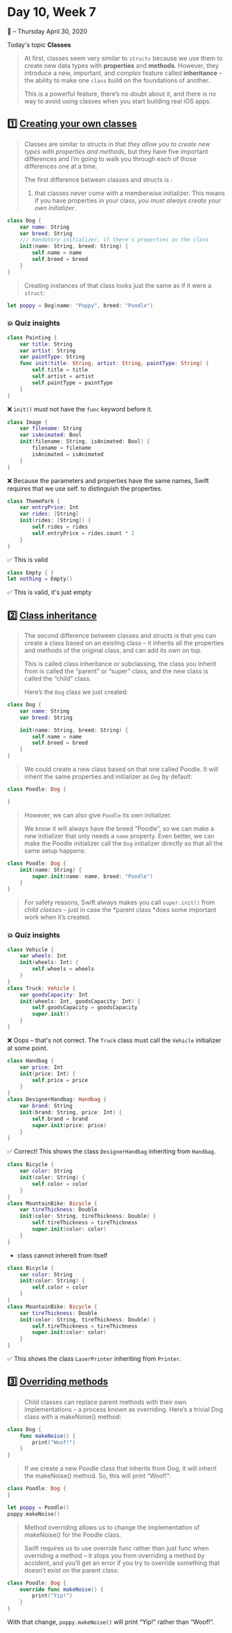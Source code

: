 # Day 10, Week 7
:calendar: – Thursday April 30, 2020

Today's topic **Classes**

>At first, classes seem very similar to `structs` because we use them to create new data types with **properties** and **methods**. However, they introduce a new, important, and *complex* feature called **inheritance** – the ability to make one `class` build on the foundations of another.
>
>This is a powerful feature, there’s no doubt about it, and there is no way to avoid using classes when you start building real iOS apps. 

## :one: [Creating your own classes](https://www.hackingwithswift.com/sixty/8/1/creating-your-own-classes)

>Classes are similar to structs in that *they allow you to create new types with properties and methods*, but they have five important differences and I’m going to walk you through each of those differences one at a time.
>
>The first difference between classes and structs is :
>1) that classes never come with a memberwise initializer. This means if you have properties in your class, *you must always create your own initializer*.

```swift
class Dog {
    var name: String
    var breed: String
    /// mandatory initializer, if there's properties in the class
    init(name: String, breed: String) {
        self.name = name
        self.breed = breed
    }
}
```
>Creating instances of that class looks just the same as if it were a `struct`:

```swift
let poppy = Dog(name: "Poppy", breed: "Poodle")
```

### :boom: Quiz insights

```swift
class Painting {
	var title: String
	var artist: String
	var paintType: String
	func init(title: String, artist: String, paintType: String) {
		self.title = title
		self.artist = artist
		self.paintType = paintType
	}
}
```
:x: `init()` must not have the `func` keyword before it.

```swift
class Image {
	var filename: String
	var isAnimated: Bool
	init(filename: String, isAnimated: Bool) {
		filename = filename
		isAnimated = isAnimated
	}
}
```
:x: Because the parameters and properties have the same names, Swift requires that we use self. to distinguish the properties.

```swift
class ThemePark {
	var entryPrice: Int
	var rides: [String]
	init(rides: [String]) {
		self.rides = rides
		self.entryPrice = rides.count * 2
	}
}
```
:white_check_mark: This is valid

```swift
class Empty { }
let nothing = Empty()
```

:white_check_mark: This is valid, it's just empty

## :two:  [Class inheritance](https://www.hackingwithswift.com/sixty/8/2/class-inheritance)

>The second difference between classes and structs is that you can create a class based on an existing class – it inherits all the properties and methods of the original class, and can add its own on top.
>
>This is called class inheritance or subclassing, the class you inherit from is called the “parent” or “super” class, and the new class is called the “child” class.
>
>Here’s the `Dog` class we just created:

```swift
class Dog {
    var name: String
    var breed: String

    init(name: String, breed: String) {
        self.name = name
        self.breed = breed
    }
}
```

>We could create a new class based on that one called Poodle. It will inherit the same properties and initializer as `Dog` by default:

```swift
class Poodle: Dog {

}
```

>However, we can also give `Poodle` its own initializer. 
>
>We know it will always have the breed “Poodle”, so we can make a new initializer that only needs a `name` property. Even better, we can make the Poodle initializer call the `Dog` initializer directly so that all the same setup happens:

```swift
class Poodle: Dog {
    init(name: String) {
        super.init(name: name, breed: "Poodle")
    }
}
```

>For safety reasons, Swift always makes you call `super.init()` from *child classes* – just in case the *parent class *does some important work when it’s created.

### :boom: Quiz insights

```swift
class Vehicle {
	var wheels: Int
	init(wheels: Int) {
		self.wheels = wheels
	}
}
class Truck: Vehicle {
	var goodsCapacity: Int
	init(wheels: Int, goodsCapacity: Int) {
		self.goodsCapacity = goodsCapacity
		super.init()
	}
}
```
:x: Oops – that's not correct. The `Truck` class must call the `Vehicle` initializer at some point.

```swift
class Handbag {
	var price: Int
	init(price: Int) {
		self.price = price
	}
}
class DesignerHandbag: Handbag {
	var brand: String
	init(brand: String, price: Int) {
		self.brand = brand
		super.init(price: price)
	}
}
```
:white_check_mark: Correct! This shows the class `DesignerHandbag` inheriting from `Handbag`.

```swift
class Bicycle {
	var color: String
	init(color: String) {
		self.color = color
	}
}
class MountainBike: Bicycle {
	var tireThickness: Double
	init(color: String, tireThickness: Double) {
		self.tireThickness = tireThickness
		super.init(color: color)
	}
}
```

* class cannot inhereit from itself

```swift
class Bicycle {
	var color: String
	init(color: String) {
		self.color = color
	}
}
class MountainBike: Bicycle {
	var tireThickness: Double
	init(color: String, tireThickness: Double) {
		self.tireThickness = tireThickness
		super.init(color: color)
	}
}
```
:white_check_mark: This shows the class `LaserPrinter` inheriting from `Printer`.

## :three:  [Overriding methods](https://www.hackingwithswift.com/sixty/8/3/overriding-methods) 

>Child classes can replace parent methods with their own implementations – a process known as overriding. Here’s a trivial Dog class with a makeNoise() method:

```swift
class Dog {
    func makeNoise() {
        print("Woof!")
    }
}
```

>If we create a new Poodle class that inherits from Dog, it will inherit the makeNoise() method. So, this will print “Woof!”:

```swift
class Poodle: Dog {
}

let poppy = Poodle()
poppy.makeNoise()
```

>Method overriding allows us to change the implementation of makeNoise() for the Poodle class.
>
>Swift requires us to use override func rather than just func when overriding a method – it stops you from overriding a method by accident, and you’ll get an error if you try to override something that doesn’t exist on the parent class:

```swift
class Poodle: Dog {
    override func makeNoise() {
        print("Yip!")
    }
}
```

With that change, `poppy.makeNoise()` will print “Yip!” rather than “Woof!”.

